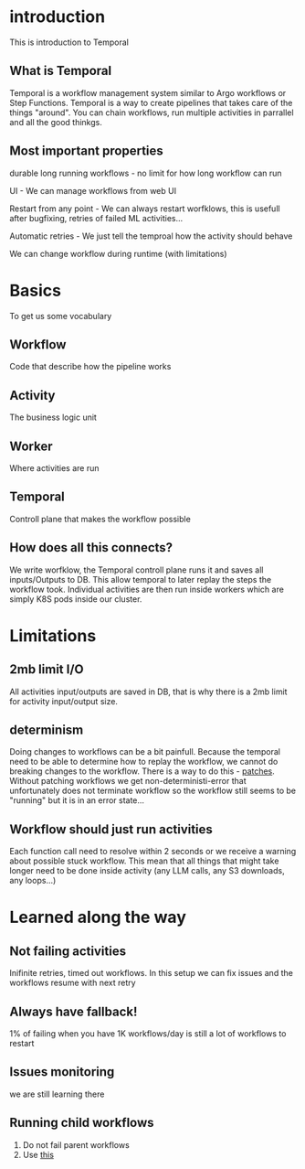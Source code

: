 # introduction
This is introduction to Temporal

## What is Temporal
Temporal is a workflow management system similar to Argo workflows or Step Functions. Temporal is a way to create pipelines that takes care of the things "around". You can chain workflows, run multiple activities in parrallel and all the good thinkgs.

## Most important properties
 durable long running workflows - no limit for how long workflow can run

 UI - We can manage workflows from web UI

 Restart from any point - We can always restart worfklows, this is usefull after bugfixing, retries of failed ML activities...

 Automatic retries - We just tell the temproal how the activity should behave

 We can change workflow during runtime (with limitations)


# Basics
To get us some vocabulary

## Workflow
Code that describe how the pipeline works

## Activity
The business logic unit

## Worker
Where activities are run

## Temporal
Controll plane that makes the workflow possible

## How does all this connects?
We write worfklow, the Temporal controll plane runs it and saves all inputs/Outputs to DB. This allow temporal to later replay the steps the workflow took. Individual activities are then run inside workers which are simply K8S pods inside our cluster.

# Limitations

## 2mb limit I/O
All activities input/outputs are saved in DB, that is why there is a 2mb limit for activity input/output size.

## determinism
Doing changes to workflows can be a bit painfull. Because the temporal need to be able to determine how to replay the workflow, we cannot do breaking changes to the workflow. There is a way to do this - [patches](https://github.com/parrot-com/parrot/blob/5cc281d257ead35d6a4f284d855911a247ef06cd/backend/parrot/pipelines/medical_summary/merge_medical_records_workflow.py#L271). Without patching workflows we get non-deterministi-error that unfortunately does not terminate workflow so the workflow still seems to be "running" but it is in an error state...

## Workflow should just run activities
Each function call need to resolve within 2 seconds or we receive a warning about possible stuck workflow. This mean that all things that might take longer need to be done inside activity (any LLM calls, any S3 downloads, any loops...)

# Learned along the way

## Not failing activities
Inifinite retries, timed out workflows. In this setup we can fix issues and the workflows resume with next retry

## Always have fallback!
1% of failing when you have 1K workflows/day is still a lot of workflows to restart

## Issues monitoring
we are still learning there

## Running child workflows
1. Do not fail parent workflows
2. Use [this](https://github.com/parrot-com/parrot/blob/debba7d1d9fab463e11f65b9b4811fce07607df3/backend/parrot/pipelines/helpers.py#L325)
